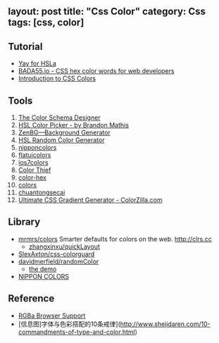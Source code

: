 layout: post
title: "Css Color"
category: Css
tags: [css, color]
--- 

## Tutorial

- [Yay for HSLa](http://css-tricks.com/yay-for-hsla/)
- [BADA55.io - CSS hex color words for web developers](http://bada55.io/)
- [Introduction to CSS Colors](http://sixrevisions.com/css/css-colors)

## Tools

1. [The Color Schema Designer](http://paletton.com/#uid=13F050kayGc1+Ga4mIUhqAonvAZ)
1. [HSL Color Picker - by Brandon Mathis](http://hslpicker.com/#ff0084)
1. [ZenBG—Background Generator](http://mudcu.be/bg/)
1. [HSL Random Color Generator](http://www.mattgroeber.com/utilities/random-color-generator/)
1.  [nipponcolors](http://nipponcolors.com/)
1.  [flatuicolors](http://flatuicolors.com/)
1.  [ios7colors](http://ios7colors.com/)
1.  [Color Thief](http://lokeshdhakar.com/projects/color-thief/)
1.  [color-hex](http://www.color-hex.com/)
1.  [colors](https://github.com/mrmrs/colors)
1.  [chuantongsecai](http://ylbook.com/cms/web/chuantongsecai/chuantongsecai.htm)
2. [Ultimate CSS Gradient Generator - ColorZilla.com](http://www.colorzilla.com/gradient-editor/)

## Library

- [mrmrs/colors](https://github.com/mrmrs/colors) Smarter defaults for colors on the web. <http://clrs.cc>
    + [zhangxinxu/quickLayout](https://github.com/zhangxinxu/quickLayout)
- [SlexAxton/css-colorguard](https://github.com/SlexAxton/css-colorguard)
- [davidmerfield/randomColor](https://github.com/davidmerfield/randomColor)
    + [the demo](http://llllll.li/randomColor/)
- [NIPPON COLORS](http://nipponcolors.com/)


## Reference

- [RGBa Browser Support](http://css-tricks.com/rgba-browser-support/)
- [信息图]字体与色彩搭配的10条戒律](http://www.shejidaren.com/10-commandments-of-type-and-color.html)
